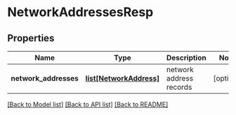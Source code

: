 # NetworkAddressesResp

## Properties
Name | Type | Description | Notes
------------ | ------------- | ------------- | -------------
**network_addresses** | [**list[NetworkAddress]**](NetworkAddress.md) | network address records | [optional] 

[[Back to Model list]](../README.md#documentation-for-models) [[Back to API list]](../README.md#documentation-for-api-endpoints) [[Back to README]](../README.md)


